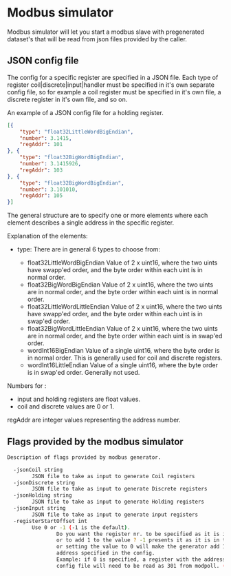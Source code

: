 # Modbus simulator

Modbus simulator will let you start a modbus slave with pregenerated dataset's that will be read from json files provided by the caller.

## JSON config file

The config for a specific register are specified in a JSON file. Each type of register coil|discrete|input|handler must be specified in it's own separate config file, so for example a coil register must be specified in it's own file, a discrete register in it's own file, and so on.

An example of a JSON config file for a holding register.

```json
[{
    "type": "float32LittleWordBigEndian",
    "number": 3.1415,
    "regAddr": 101
}, {
    "type": "float32BigWordBigEndian",
    "number": 3.1415926,
    "regAddr": 103
}, {
    "type": "float32BigWordBigEndian",
    "number": 3.101010,
    "regAddr": 105
}]
```

The general structure are to specify one or more elements where each element describes a single address in the specific register.

Explanation of the elements:

- type:
  There are in general 6 types to choose from:

  - float32LittleWordBigEndian
    Value of 2 x uint16, where the two uints have swapp'ed order, and the byte order within each uint is in normal order.
  - float32BigWordBigEndian
    Value of 2 x uint16, where the two uints are in normal order, and the byte order within each uint is in normal order.
  - float32LittleWordLittleEndian
    Value of 2 x uint16, where the two uints have swapp'ed order, and the byte order within each uint is in swap'ed order.
  - float32BigWordLittleEndian
    Value of 2 x uint16, where the two uints are in normal order, and the byte order within each uint is in swap'ed order.
  - wordInt16BigEndian
    Value of a single uint16, where the byte order is in normal order.
    This is generally used for coil and discrete registers.
  - wordInt16LittleEndian
    Value of a single uint16, where the byte order is in swap'ed order.
    Generally not used.

Numbers for :

- input and holding registers are float values.
- coil and discrete values are 0 or 1.

regAddr are integer values representing the address number.

## Flags provided by the modbus simulator

```bash
Description of flags provided by modbus generator.

  -jsonCoil string
        JSON file to take as input to generate Coil registers
  -jsonDiscrete string
        JSON file to take as input to generate Discrete registers
  -jsonHolding string
        JSON file to take as input to generate Holding registers
  -jsonInput string
        JSON file to take as input to generate input registers
  -registerStartOffset int
        Use 0 or -1 (-1 is the default).
                Do you want the register nr. to be specified as it is in the config file,
                or to add 1 to the value ? -1 presents it as it is in the config file,
                or setting the value to 0 will make the generator add 1 to the register
                address specified in the config.
                Example: if 0 is specified, a register with the address of 300 in the
                config file will need to be read as 301 from modpoll. (default -1)
```
